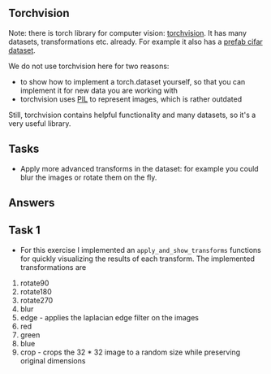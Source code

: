 
## Torchvision

Note: there is torch library for computer vision: [torchvision](https://pytorch.org/docs/stable/torchvision/index.html). It has many datasets, transformations etc. already. For example it also has a [prefab cifar dataset](https://pytorch.org/docs/stable/torchvision/datasets.html#cifar).

We do not use torchvision here for two reasons:
- to show how to implement a torch.dataset yourself, so that you can implement it for new data you are working with
- torchvision uses [PIL](https://pillow.readthedocs.io/en/stable/) to represent images, which is rather outdated

Still, torchvision contains helpful functionality and many datasets, so it's a very useful library.

## Tasks

- Apply more advanced transforms in the dataset: for example you could blur the images or rotate them on the fly.

## Answers 

## Task 1
- For this exercise I implemented an `apply_and_show_transforms` functions for quickly visualizing the results of each transform. The implemented transformations are

1. rotate90
2. rotate180
3. rotate270
4. blur
5. edge - applies the laplacian edge filter on the images
6. red
7. green
8. blue
9. crop - crops the 32 * 32 image to a random size while preserving original dimensions


